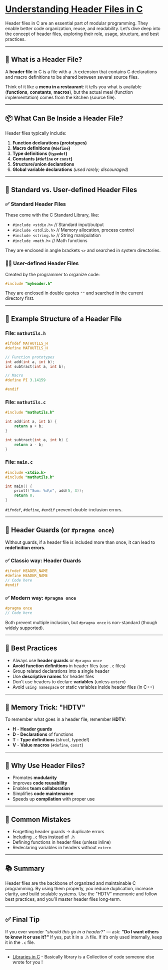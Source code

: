 
# [Understanding Header Files in C](https://www.youtube.com/live/89cbCbWrM4U?si=jPD3LmCkHvYVcEub&t=1541)

Header files in C are an essential part of modular programming. They enable better code organization, reuse, and readability. Let’s dive deep into the concept of header files, exploring their role, usage, structure, and best practices.

---

## 🧠 What is a Header File?

A **header file** in C is a file with a `.h` extension that contains C declarations and macro definitions to be shared between several source files.

Think of it like a **menu in a restaurant**: it tells you what is available (**functions**, **constants**, **macros**), but the actual meal (function implementation) comes from the kitchen (source file).

---

## 📦 What Can Be Inside a Header File?

Header files typically include:

1. **Function declarations (prototypes)**
2. **Macro definitions (`#define`)**
3. **Type definitions (`typedef`)**
4. **Constants (`#define` or `const`)**
5. **Structure/union declarations**
6. **Global variable declarations** *(used rarely; discouraged)*

---

## 📁 Standard vs. User-defined Header Files

### ✅ Standard Header Files
These come with the C Standard Library, like:
- `#include <stdio.h>`  // Standard input/output
- `#include <stdlib.h>` // Memory allocation, process control
- `#include <string.h>` // String manipulation
- `#include <math.h>`   // Math functions

They are enclosed in angle brackets `<>` and searched in system directories.

### 🧑‍💻 User-defined Header Files
Created by the programmer to organize code:
```c
#include "myheader.h"
```

They are enclosed in double quotes `""` and searched in the current directory first.

---

## 🧱 Example Structure of a Header File

### File: `mathutils.h`
```c
#ifndef MATHUTILS_H
#define MATHUTILS_H

// Function prototypes
int add(int a, int b);
int subtract(int a, int b);

// Macro
#define PI 3.14159

#endif
```

### File: `mathutils.c`
```c
#include "mathutils.h"

int add(int a, int b) {
    return a + b;
}

int subtract(int a, int b) {
    return a - b;
}
```

### File: `main.c`
```c
#include <stdio.h>
#include "mathutils.h"

int main() {
    printf("Sum: %d\n", add(5, 3));
    return 0;
}
```

`#ifndef`, `#define`, `#endif` prevent double-inclusion errors.

---


## 🔁 Header Guards (or `#pragma once`)

Without guards, if a header file is included more than once, it can lead to **redefinition errors**.

### ✅ Classic way: Header Guards
```c
#ifndef HEADER_NAME
#define HEADER_NAME
// Code here
#endif
```

### ✅ Modern way: `#pragma once`
```c
#pragma once
// Code here
```

Both prevent multiple inclusion, but `#pragma once` is non-standard (though widely supported).

---

## 🧾 Best Practices

- Always use **header guards** or `#pragma once`
- **Avoid function definitions** in header files (use `.c` files)
- Group related declarations into a single header
- Use **descriptive names** for header files
- Don't use headers to declare **variables** (unless `extern`)
- Avoid `using namespace` or static variables inside header files (in C++)

---

## 🧠 Memory Trick: "HDTV"

To remember what goes in a header file, remember **HDTV**:
- **H** - **Header guards**
- **D** - **Declarations** of functions
- **T** - **Type definitions** (struct, typedef)
- **V** - **Value macros** (`#define`, `const`)

---

## 🤔 Why Use Header Files?

- Promotes **modularity**
- Improves **code reusability**
- Enables **team collaboration**
- Simplifies **code maintenance**
- Speeds up **compilation** with proper use

---

## 📌 Common Mistakes

- Forgetting header guards → duplicate errors
- Including `.c` files instead of `.h`
- Defining functions in header files (unless inline)
- Redeclaring variables in headers without `extern`

---

## 📚 Summary

Header files are the backbone of organized and maintainable C programming. By using them properly, you reduce duplication, increase clarity, and build scalable systems. Use the "HDTV" mnemonic and follow best practices, and you’ll master header files long-term.

---

## ✅ Final Tip

If you ever wonder *"should this go in a header?"* — ask: **"Do I want others to know it or use it?"** If yes, put it in a `.h` file. If it’s only used internally, keep it in the `.c` file.

---

- [Libraries in C](https://www.youtube.com/live/89cbCbWrM4U?si=sHnBQLXxDNCgpU3U&t=1627)
      - Basically library is a Collection of code someone else wrote for you !




